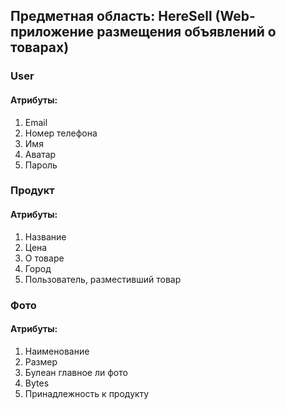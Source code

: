 ## Предметная область: HereSell (Web-приложение размещения объявлений о товарах)

### User
#### Атрибуты:
1. Email
2. Номер телефона
3. Имя
4. Аватар
5. Пароль


### Продукт
#### Атрибуты:
1. Название
2. Цена
3. О товаре
4. Город
5. Пользователь, разместивший товар

### Фото
#### Атрибуты:
1. Наименование
2. Размер
3. Булеан главное ли фото
4. Bytes 
5. Принадлежность к продукту
